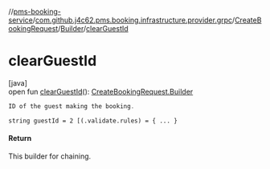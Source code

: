 //[pms-booking-service](../../../../index.md)/[com.github.j4c62.pms.booking.infrastructure.provider.grpc](../../index.md)/[CreateBookingRequest](../index.md)/[Builder](index.md)/[clearGuestId](clear-guest-id.md)

# clearGuestId

[java]\
open fun [clearGuestId](clear-guest-id.md)(): [CreateBookingRequest.Builder](index.md)

```kotlin
ID of the guest making the booking.

```

`string guestId = 2 [(.validate.rules) = { ... }`

#### Return

This builder for chaining.